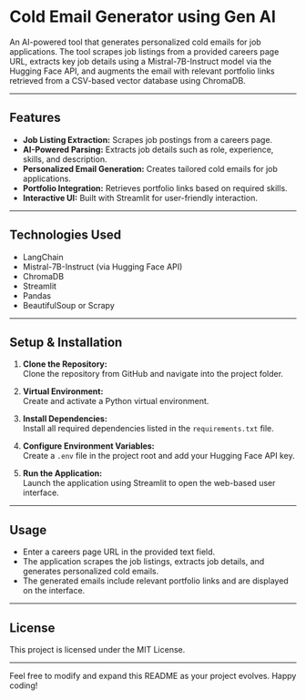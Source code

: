 # Cold Email Generator using Gen AI

An AI-powered tool that generates personalized cold emails for job applications. The tool scrapes job listings from a provided careers page URL, extracts key job details using a Mistral-7B-Instruct model via the Hugging Face API, and augments the email with relevant portfolio links retrieved from a CSV-based vector database using ChromaDB.

---

## Features

- **Job Listing Extraction:** Scrapes job postings from a careers page.
- **AI-Powered Parsing:** Extracts job details such as role, experience, skills, and description.
- **Personalized Email Generation:** Creates tailored cold emails for job applications.
- **Portfolio Integration:** Retrieves portfolio links based on required skills.
- **Interactive UI:** Built with Streamlit for user-friendly interaction.

---

## Technologies Used

- LangChain
- Mistral-7B-Instruct (via Hugging Face API)
- ChromaDB
- Streamlit
- Pandas
- BeautifulSoup or Scrapy

---

## Setup & Installation

1. **Clone the Repository:**  
   Clone the repository from GitHub and navigate into the project folder.

2. **Virtual Environment:**  
   Create and activate a Python virtual environment.

3. **Install Dependencies:**  
   Install all required dependencies listed in the `requirements.txt` file.

4. **Configure Environment Variables:**  
   Create a `.env` file in the project root and add your Hugging Face API key.

5. **Run the Application:**  
   Launch the application using Streamlit to open the web-based user interface.

---

## Usage

- Enter a careers page URL in the provided text field.
- The application scrapes the job listings, extracts job details, and generates personalized cold emails.
- The generated emails include relevant portfolio links and are displayed on the interface.

---

## License

This project is licensed under the MIT License.

---

Feel free to modify and expand this README as your project evolves. Happy coding!
